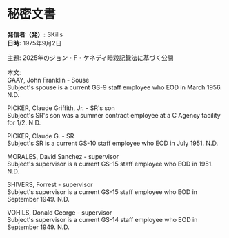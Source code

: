 # 秘密文書

**発信者（発）:** SKills  
**日時:** 1975年9月2日  

主題: 2025年のジョン・F・ケネディ暗殺記録法に基づく公開

本文:  
GAAY, John Franklin - Souse  
Subject's spouse is a current GS-9 staff employee who EOD in March 1956. N.D.  

PICKER, Claude Griffith, Jr. - SR's son  
Subject's SR's son was a summer contract employee at a C Agency facility for 1/2. N.D.  

PICKER, Claude G. - SR  
Subject's SR is a current GS-10 staff employee who EOD in July 1951. N.D.  

MORALES, David Sanchez - supervisor  
Subject's supervisor is a current GS-15 staff employee who EOD in 1951. N.D.  

SHIVERS, Forrest - supervisor  
Subject's supervisor is a current GS-15 staff employee who EOD in September 1949. N.D.  

VOHILS, Donald George - supervisor  
Subject's supervisor is a current GS-14 staff employee who EOD in September 1949. N.D.  